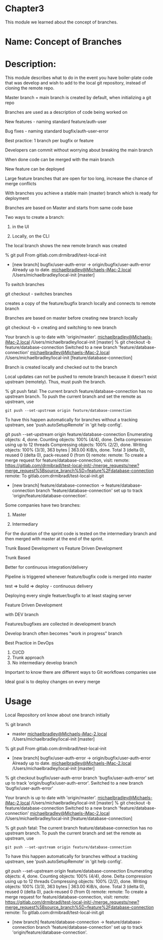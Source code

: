 # Chapter3
This module we learned about the concept of branches.

# Name: Concept of Branches

# Description: 

This module describes what to do in the event you have boiler-plate code that was develop and wish to add to the local git repository, instead of cloning the remote repo.

Master branch = main branch
is created by default, when initializing a git repo

Branches are used as a description of code being worked on

New features - naming standard feature/auth-user

Bug fixes - naming standard bugfix/auth-user-error

Best practice: 1 branch per bugfix or feature

Developers can commit without worrying about breaking the main branch

When done code can be merged with the main branch

New feature can be deployed

Large feature branches that are open for too long, increase the chance of merge conflicts

With branches you achieve a stable main (master) branch which is ready for deployment

Branches are based on Master and starts from same code base

Two ways to create a branch:

1. in the UI

2. Locally, on the CLI

The local branch shows the new remote branch was created

% git pull
From gitlab.com:drmibradl/test-local-init
 * [new branch]      bugfix/user-auth-error -> origin/bugfix/user-auth-error
Already up to date.
michaelbradley@Michaels-iMac-2.local /Users/michaelbradley/local-init [master]

To switch branches

git checkout <branch name> - switches branches

creates a copy of the feature/bugfix branch locally and connects to remote branch

Branches are based on master before creating new branch locally

git checkout -b <branch name> = creating and switching to new branch

Your branch is up to date with 'origin/master'.
michaelbradley@Michaels-iMac-2.local /Users/michaelbradley/local-init [master]
% git checkout -b feature/database-connection
Switched to a new branch 'feature/database-connection'
michaelbradley@Michaels-iMac-2.local /Users/michaelbradley/local-init [feature/database-connection]

Branch is created locally and checked out to the branch

Local updates can not be pushed to remote branch because it doesn't exist upstream (remotely). Thus, must push the branch.

% git push
fatal: The current branch feature/database-connection has no upstream branch.
To push the current branch and set the remote as upstream, use

    git push --set-upstream origin feature/database-connection

To have this happen automatically for branches without a tracking
upstream, see 'push.autoSetupRemote' in 'git help config'.

 git push --set-upstream origin feature/database-connection
Enumerating objects: 4, done.
Counting objects: 100% (4/4), done.
Delta compression using up to 12 threads
Compressing objects: 100% (2/2), done.
Writing objects: 100% (3/3), 363 bytes | 363.00 KiB/s, done.
Total 3 (delta 0), reused 0 (delta 0), pack-reused 0 (from 0)
remote: 
remote: To create a merge request for feature/database-connection, visit:
remote:   https://gitlab.com/drmibradl/test-local-init/-/merge_requests/new?merge_request%5Bsource_branch%5D=feature%2Fdatabase-connection
remote: 
To gitlab.com:drmibradl/test-local-init.git
 * [new branch]      feature/database-connection -> feature/database-connection
branch 'feature/database-connection' set up to track 'origin/feature/database-connection'.

Some companies have two branches:

1. Master 

2. Intermediary

For the duration of the sprint code is tested on the intermediary branch and then merged with master at the end of the sprint.

Trunk Based Development vs Feature Driven Development

Trunk Based

Better for continuous integration/delivery

Pipeline is triggered whenever feature/bugfix code is merged into master

test => build => deploy  -  continuous delivery

Deploying every single featuer/bugfix to at least staging server



Feature Driven Development

with DEV branch

Features/bugfixes are collected in development branch

Develop branch often becomes "work in progress" branch

Best Practice in DevOps

1. CI/CD
2. Trunk approach
3. No intermediary develop branch

Important to know there are different ways to Git workflows companies use

Ideal goal is to deploy changes on every merge



# Usage

Local Repository onl know about one branch initially

% git branch
* master
michaelbradley@Michaels-iMac-2.local /Users/michaelbradley/local-init [master]

% git pull
From gitlab.com:drmibradl/test-local-init
 * [new branch]      bugfix/user-auth-error -> origin/bugfix/user-auth-error
Already up to date.
michaelbradley@Michaels-iMac-2.local /Users/michaelbradley/local-init [master]

% git checkout bugfix/user-auth-error
branch 'bugfix/user-auth-error' set up to track 'origin/bugfix/user-auth-error'.
Switched to a new branch 'bugfix/user-auth-error'

Your branch is up to date with 'origin/master'.
michaelbradley@Michaels-iMac-2.local /Users/michaelbradley/local-init [master]
% git checkout -b feature/database-connection
Switched to a new branch 'feature/database-connection'
michaelbradley@Michaels-iMac-2.local /Users/michaelbradley/local-init [feature/database-connection]

% git push
fatal: The current branch feature/database-connection has no upstream branch.
To push the current branch and set the remote as upstream, use

    git push --set-upstream origin feature/database-connection

To have this happen automatically for branches without a tracking
upstream, see 'push.autoSetupRemote' in 'git help config'.

 git push --set-upstream origin feature/database-connection
Enumerating objects: 4, done.
Counting objects: 100% (4/4), done.
Delta compression using up to 12 threads
Compressing objects: 100% (2/2), done.
Writing objects: 100% (3/3), 363 bytes | 363.00 KiB/s, done.
Total 3 (delta 0), reused 0 (delta 0), pack-reused 0 (from 0)
remote: 
remote: To create a merge request for feature/database-connection, visit:
remote:   https://gitlab.com/drmibradl/test-local-init/-/merge_requests/new?merge_request%5Bsource_branch%5D=feature%2Fdatabase-connection
remote: 
To gitlab.com:drmibradl/test-local-init.git
 * [new branch]      feature/database-connection -> feature/database-connection
branch 'feature/database-connection' set up to track 'origin/feature/database-connection'.